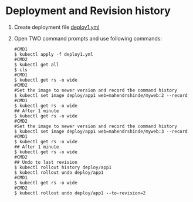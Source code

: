 # Deployment and Revision history

1. Create deployment file [deploy1.yml](./deploy1.yml)

2. Open TWO command prompts and use following commands:

    ```
    #CMD1
    $ kubectl apply -f deploy1.yml
    #CMD2
    $ kubectl get all
    $ cls
    #CMD1
    $ kubectl get rs -o wide
    #CMD2
    #Set the image to newer version and record the command history
    $ kubectl set image deploy/app1 web=mahendrshinde/myweb:2 --record
    #CMD1
    $ kubectl get rs -o wide
    ## After 1 minute
    $ kubectl get rs -o wide
    #CMD2
    #Set the image to newer version and record the command history
    $ kubectl set image deploy/app1 web=mahendrshinde/myweb:3 --record
    #CMD1
    $ kubectl get rs -o wide
    ## After 1 minute
    $ kubectl get rs -o wide
    #CMD2
    ## Undo to last revision
    $ kubectl rollout history deploy/app1
    $ kubectl rollout undo deploy/app1
    #CMD1
    $ kubectl get rs -o wide
    #CMD2
    $ kubectl rollout undo deploy/app1 --to-revision=2
    ```
